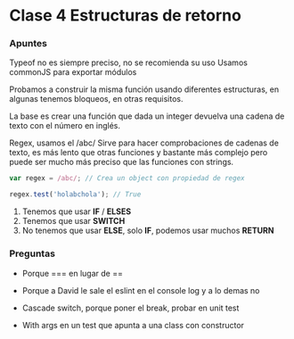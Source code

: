 # Clase 4 Estructuras de retorno

### Apuntes
Typeof no es siempre preciso, no se recomienda su uso
Usamos commonJS para exportar módulos

Probamos a construir la misma función usando diferentes estructuras, en algunas tenemos bloqueos, en otras requisitos.

La base es crear una función que dada un integer devuelva una cadena de texto con el número en inglés.

Regex, usamos el /abc/
Sirve para hacer comprobaciones de cadenas de texto, es más lento que otras funciones y bastante más complejo pero puede ser mucho más preciso que las funciones con strings.
```javascript
var regex = /abc/; // Crea un object con propiedad de regex

regex.test('holabchola'); // True
```

1. Tenemos que usar **IF** / **ELSES**
2. Tenemos que usar **SWITCH**
3. No tenemos que usar **ELSE**, solo **IF**, podemos usar muchos **RETURN**

### Preguntas

- Porque === en lugar de ==

- Porque a David le sale el eslint en el console log y a lo demas no

- Cascade switch, porque poner el break, probar en unit test

- With args en un test que apunta a una class con constructor